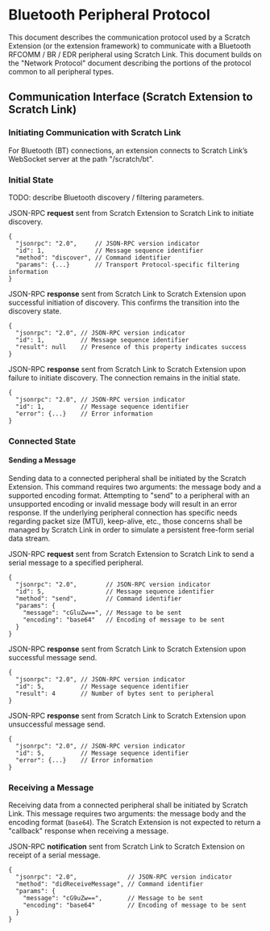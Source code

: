 # Bluetooth Peripheral Protocol

This document describes the communication protocol used by a Scratch Extension (or the extension framework) to
communicate with a Bluetooth RFCOMM / BR / EDR peripheral using Scratch Link. This document builds on the "Network
Protocol" document describing the portions of the protocol common to all peripheral types.

## Communication Interface (Scratch Extension to Scratch Link)

### Initiating Communication with Scratch Link

For Bluetooth (BT) connections, an extension connects to Scratch Link’s WebSocket server at the path "/scratch/bt".

### Initial State

TODO: describe Bluetooth discovery / filtering parameters.

JSON-RPC **request** sent from Scratch Extension to Scratch Link to initiate discovery.
```json5
{
  "jsonrpc": "2.0",     // JSON-RPC version indicator
  "id": 1,              // Message sequence identifier
  "method": "discover", // Command identifier
  "params": {...}       // Transport Protocol-specific filtering information
}
```

JSON-RPC **response** sent from Scratch Link to Scratch Extension upon successful initiation of discovery. This confirms
the transition into the discovery state.
```json5
{
  "jsonrpc": "2.0", // JSON-RPC version indicator
  "id": 1,          // Message sequence identifier
  "result": null    // Presence of this property indicates success
}
```

JSON-RPC **response** sent from Scratch Link to Scratch Extension upon failure to initiate discovery. The connection
remains in the initial state.
```json5
{
  "jsonrpc": "2.0", // JSON-RPC version indicator
  "id": 1,          // Message sequence identifier
  "error": {...}    // Error information
}
```

### Connected State

#### Sending a Message

Sending data to a connected peripheral shall be initiated by the Scratch Extension. This command requires two arguments:
the message body and a supported encoding format. Attempting to "send" to a peripheral with an unsupported encoding or
invalid message body will result in an error response. If the underlying peripheral connection has specific needs
regarding packet size (MTU), keep-alive, etc., those concerns shall be managed by Scratch Link in order to simulate a
persistent free-form serial data stream.

JSON-RPC **request** sent from Scratch Extension to Scratch Link to send a serial message to a specified peripheral.
```json5
{
  "jsonrpc": "2.0",        // JSON-RPC version indicator
  "id": 5,                 // Message sequence identifier
  "method": "send",        // Command identifier
  "params": {
    "message": "cGluZw==", // Message to be sent
    "encoding": "base64"   // Encoding of message to be sent
  }
}
```

JSON-RPC **response** sent from Scratch Link to Scratch Extension upon successful message send.
```json5
{
  "jsonrpc": "2.0", // JSON-RPC version indicator
  "id": 5,          // Message sequence identifier
  "result": 4       // Number of bytes sent to peripheral
}
```

JSON-RPC **response** sent from Scratch Link to Scratch Extension upon unsuccessful message send.
```json5
{
  "jsonrpc": "2.0", // JSON-RPC version indicator
  "id": 5,          // Message sequence identifier
  "error": {...}    // Error information
}
```

### Receiving a Message

Receiving data from a connected peripheral shall be initiated by Scratch Link. This message requires two arguments: the
message body and the encoding format (`base64`). The Scratch Extension is not expected to return a "callback" response
when receiving a message.

JSON-RPC **notification** sent from Scratch Link to Scratch Extension on receipt of a serial message.
```json5
{
  "jsonrpc": "2.0",              // JSON-RPC version indicator
  "method": "didReceiveMessage", // Command identifier
  "params": {
    "message": "cG9uZw==",       // Message to be sent
    "encoding": "base64"         // Encoding of message to be sent
  }
}
```
